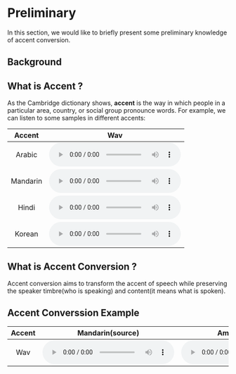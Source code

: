 # Preliminary

In this section, we would like to briefly present some preliminary knowledge of accent conversion.

## Background

## What is Accent ?

As the Cambridge dictionary shows, **accent** is the way in which people in a particular area, country, or social group pronounce words. For example, we can listen to some samples in different accents:

|  Accent   |   Wav |  
| :------: | :--------: | 
|    Arabic        |    <audio controls="controls"><source type="audio/wav" src="../../_static/wav/aba_0001.wav"></source><p>Your browser does not support the audio element.</p></audio>        |  
|Mandarin | <audio controls="controls"><source type="audio/wav" src="../../_static/wav/bwc_0001.wav"></source><p>Your browser does not support the audio element.</p></audio>       | 
| Hindi |   <audio controls="controls"><source type="audio/wav" src="../../_static/wav/asi_0001.wav"></source><p>Your browser does not support the audio element.</p></audio>     | 
|  Korean |    <audio controls="controls"><source type="audio/wav" src="../../_static/wav/hkk_0001.wav"></source><p>Your browser does not support the audio element.</p></audio>    |


## What is Accent Conversion ?
Accent conversion aims to transform the accent of speech while preserving the speaker timbre(who is speaking) and content(it means what is spoken). 

## Accent Converssion Example


|  Accent   |   Mandarin(source) |  American(target) | Accnet Converted | 
| :------: | :--------: |  :--------: |  :--------: | 
|    Wav        |    <audio controls="controls"><source type="audio/wav" src="../../_static/wav/media1.wav"></source><p>Your browser does not support the audio element.</p></audio>        |  <audio controls="controls"><source type="audio/wav" src="../../_static/wav/media2.wav"></source><p>Your browser does not support the audio element.</p></audio>        |  <audio controls="controls"><source type="audio/wav" src="../../_static/wav/media3.wav"></source><p>Your browser does not support the audio element.</p></audio>        |  
